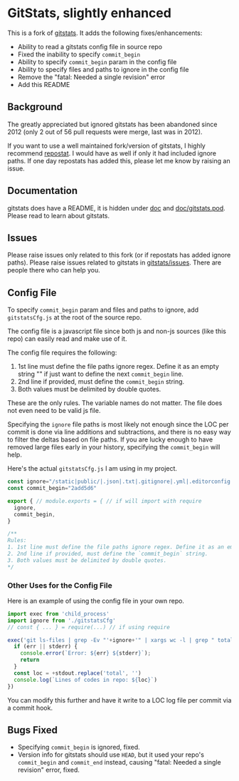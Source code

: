 # GitStats, slightly enhanced

This is a fork of [gitstats](https://github.com/hoxu/gitstats). It adds the following fixes/enhancements:

- Ability to read a gitstats config file in source repo
- Fixed the inability to specify `commit_begin`
- Ability to specify `commit_begin` param in the config file
- Ability to specify files and paths to ignore in the config file
- Remove the "fatal: Needed a single revision" error
- Add this README


## Background

The greatly appreciated but ignored gitstats has been abandoned since 2012 (only 2 out of 56 pull requests were merge, last was in 2012).

If you want to use a well maintained fork/version of gitstats, I highly recommend [repostat](https://github.com/vifactor/repostat). I would have as well if only it had included ignore paths. If one day repostats has added this, please let me know by raising an issue.  


## Documentation

gitstats does have a README, it is hidden under [doc](doc) and [doc/gitstats.pod](doc/gitstats.pod). Please read to learn about gitstats.


## Issues

Please raise issues only related to this fork (or if repostats has added ignore paths).
Please raise issues related to gitstats in [gitstats/issues](https://github.com/hoxu/gitstats/issues). There are people there who can help you.


## Config File

To specify `commit_begin` param and files and paths to ignore, add `gitstatsCfg.js` at the root of the source repo.

The config file is a javascript file since both js and non-js sources (like this repo) can easily read and make use of it.

The config file requires the following:

1. 1st line must define the file paths ignore regex. Define it as an empty string "" if just want to define the next `commit_begin` line.
2. 2nd line if provided, must define the `commit_begin` string.
3. Both values must be delimited by double quotes.

These are the only rules. The variable names do not matter. The file does not even need to be valid js file. 

Specifying the `ignore` file paths is most likely not enough since the LOC per commit is done via line additions and subtractions, and there is no easy way to filter the deltas based on file paths. If you are lucky enough to have removed large files early in your history, specifying the `commit_begin` will help.

Here's the actual `gitstatsCfg.js` I am using in my project.

```javascript
const ignore="/static|public/|.json|.txt|.gitignore|.yml|.editorconfig|.lock|chart/config.js"
const commit_begin="2add5d6"

export { // module.exports = { // if will import with require
  ignore,
  commit_begin,
}

/**
Rules:
1. 1st line must define the file paths ignore regex. Define it as an empty string "" if just want to define the next `commit_begin` line.
2. 2nd line if provided, must define the `commit_begin` string.
3. Both values must be delimited by double quotes.
*/
```

### Other Uses for the Config File

Here is an example of using the config file in your own repo.

```javascript
import exec from 'child_process'
import ignore from './gitstatsCfg'
// const { ... } = require(...) // if using require

exec('git ls-files | grep -Ev "'+ignore+'" | xargs wc -l | grep " total"', (err, stdout, stderr) => {
  if (err || stderr) {
    console.error(`Error: ${err} ${stderr}`);
    return
  }
  const loc = +stdout.replace('total', '')
  console.log(`Lines of codes in repo: ${loc}`)
})
```

You can modify this further and have it write to a LOC log file per commit via a commit hook.


## Bugs Fixed

- Specifying `commit_begin` is ignored, fixed.
- Version info for gitstats should use `HEAD`, but it used your repo's `commit_begin` and `commit_end` instead, causing "fatal: Needed a single revision" error, fixed.